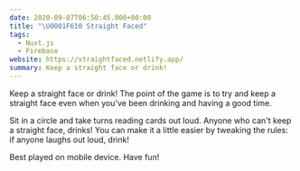 ```yaml
---
date: 2020-09-07T06:50:45.000+00:00
title: "\U0001F610 Straight Faced"
tags:
  - Nuxt.js
  - Firebase
website: https://straightfaced.netlify.app/
summary: Keep a straight face or drink!
---
```


Keep a straight face or drink! The point of the game is to try and keep a straight face even when you've been drinking and having a good time.

Sit in a circle and take turns reading cards out loud. Anyone who can't keep a straight face, drinks! You can make it a little easier by tweaking the rules: if anyone laughs out loud, drink!

Best played on mobile device. Have fun!

<base-grid gap-class="gap-x-6">
  <base-image src="/static/images/content/screen-shot-2020-09-07-at-8-53-31-pm.png" alt="Straight Faced Screenshot #1" max-width="500px"></base-image>
  <base-image src="/static/images/content/screen-shot-2020-09-07-at-8-53-44-pm.png" alt="Straight Faced Screenshot #2" max-width="500px"></base-image>
</base-grid>
